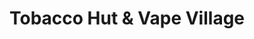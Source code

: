 ---
title: "Tobacco Hut & Vape Village"
url: /mechanicsville/tobacco-hut-und-vape-village/
shop: Tabak
---
